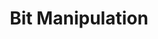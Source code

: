 ---
title: "Bit Manipulation"
description: "All solutions leetcode Top Interview 150 Array & String Solutions"
pubDate: "2024"
heroImage: "../img/post.jpeg"
---